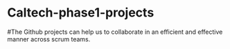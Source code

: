 # Caltech-phase1-projects
#The Github projects can help us to collaborate in an efficient and effective manner across scrum teams.

